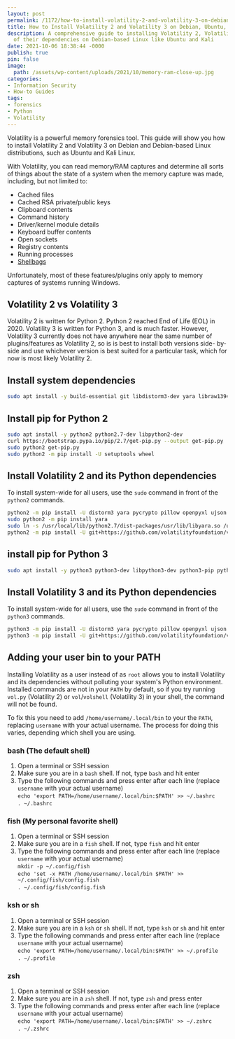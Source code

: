 ```yaml
---
layout: post
permalink: /1172/how-to-install-volatility-2-and-volatility-3-on-debian-ubuntu-or-kali-linux
title: How to Install Volatility 2 and Volatility 3 on Debian, Ubuntu, or Kali Linux
description: A comprehensive guide to installing Volatility 2, Volatility 3, and all
  of their dependencies on Debian-based Linux like Ubuntu and Kali
date: 2021-10-06 18:38:44 -0000
publish: true
pin: false
image:
  path: /assets/wp-content/uploads/2021/10/memory-ram-close-up.jpg
categories:
- Information Security
- How-to Guides
tags:
- forensics
- Python
- Volatility
---
```

Volatility is a powerful memory forensics tool. This guide will show you how
to install Volatility 2 and Volatility 3 on Debian and Debian-based Linux
distributions, such as Ubuntu and Kali Linux.

With Volatility, you can read memory/RAM captures and determine all sorts of
things about the state of a system when the memory capture was made,
including, but not limited to:

* Cached files
* Cached RSA private/public keys
* Clipboard contents
* Command history
* Driver/kernel module details
* Keyboard buffer contents
* Open sockets
* Registry contents
* Running processes
* [Shellbags](https://medium.com/ce-digital-forensics/shellbag-analysis-18c9b2e87ac7)

Unfortunately, most of these features/plugins only apply to memory captures of
systems running Windows.

## Volatility 2 vs Volatility 3

Volatility 2 is written for Python 2. Python 2 reached End of Life (EOL) in
2020. Volatility 3 is written for Python 3, and is much faster. However,
Volatility 3 currently does not have anywhere near the same number of
plugins/features as Volatility 2, so is is best to install both versions side-
by-side and use whichever version is best suited for a particular task, which
for now is most likely Volatility 2.

## Install system dependencies

```bash
sudo apt install -y build-essential git libdistorm3-dev yara libraw1394-11 libcapstone-dev capstone-tool tzdata
```

## Install pip for Python 2

```bash
sudo apt install -y python2 python2.7-dev libpython2-dev
curl https://bootstrap.pypa.io/pip/2.7/get-pip.py --output get-pip.py
sudo python2 get-pip.py
sudo python2 -m pip install -U setuptools wheel
```

## Install Volatility 2 and its Python dependencies

To install system-wide for all users, use the `sudo` command in front of the
`python2` commands.

```bash
python2 -m pip install -U distorm3 yara pycrypto pillow openpyxl ujson pytz ipython capstone
sudo python2 -m pip install yara
sudo ln -s /usr/local/lib/python2.7/dist-packages/usr/lib/libyara.so /usr/lib/libyara.so
python2 -m pip install -U git+https://github.com/volatilityfoundation/volatility.git
```

## install pip for Python 3

```bash
sudo apt install -y python3 python3-dev libpython3-dev python3-pip python3-setuptools python3-wheel
```

## Install Volatility 3 and its Python dependencies

To install system-wide for all users, use the `sudo` command in front of the
`python3` commands.

```bash
python3 -m pip install -U distorm3 yara pycrypto pillow openpyxl ujson pytz ipython capstone
python3 -m pip install -U git+https://github.com/volatilityfoundation/volatility3.git
```

## Adding your user bin to your PATH

Installing Volatility as a user instead of as `root` allows you to install
Volatility and its dependencies without polluting your system's Python
environment. Installed commands are not in your `PATH` by default, so if you
try running `vol.py` (Volatility 2) or `vol`/`volshell` (Volatility 3) in your
shell, the command will not be found.

To fix this you need to add `/home/username/.local/bin` to your the `PATH`,
replacing `username` with your actual username. The process for doing this
varies, depending which shell you are using.

### bash (The default shell)

  1. Open a terminal or SSH session
  2. Make sure you are in a `bash` shell. If not, type `bash` and hit enter
  3. Type the following commands and press enter after each line (replace `username` with your actual username)  
`echo 'export PATH=/home/username/.local/bin:$PATH' >> ~/.bashrc`  
`. ~/.bashrc`

### fish (My personal favorite shell)

  1. Open a terminal or SSH session
  2. Make sure you are in a `fish` shell. If not, type `fish` and hit enter
  3. Type the following commands and press enter after each line (replace `username` with your actual username)  
`mkdir -p ~/.config/fish`  
`echo 'set -x PATH /home/username/.local/bin $PATH' >>
~/.config/fish/config.fish`  
`. ~/.config/fish/config.fish`

### ksh or sh

  1. Open a terminal or SSH session
  2. Make sure you are in a `ksh` or `sh` shell. If not, type `ksh` or `sh` and hit enter
  3. Type the following commands and press enter after each line (replace `username` with your actual username)  
`echo 'export PATH=/home/username/.local/bin:$PATH' >> ~/.profile`  
`. ~/.profile`

### zsh

  1. Open a terminal or SSH session
  2. Make sure you are in a `zsh` shell. If not, type `zsh` and press enter
  3. Type the following commands and press enter after each line (replace `username` with your actual username)  
`echo 'export PATH=/home/username/.local/bin:$PATH' >> ~/.zshrc`  
`. ~/.zshrc`
